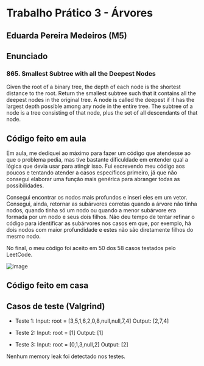 # Trabalho Prático 3 - Árvores
## Eduarda Pereira Medeiros (M5)


## Enunciado
### 865. Smallest Subtree with all the Deepest Nodes

Given the root of a binary tree, the depth of each node is the shortest distance to the root.
Return the smallest subtree such that it contains all the deepest nodes in the original tree.
A node is called the deepest if it has the largest depth possible among any node in the entire tree.
The subtree of a node is a tree consisting of that node, plus the set of all descendants of that node.

## Código feito em aula 

Em aula, me dediquei ao máximo para fazer um código que atendesse ao que o problema pedia, mas tive bastante dificuldade em entender qual a lógica que devia usar para atingir isso. Fui escrevendo meu código aos poucos e tentando atender a casos específicos primeiro, já que não consegui elaborar uma função mais genérica para abranger todas as possibilidades.

Consegui encontrar os nodos mais profundos e inseri eles em um vetor. Consegui, ainda, retornar as subárvores corretas quando a árvore não tinha nodos, quando tinha só um nodo ou quando a menor subárvore era formada por um nodo e seus dois filhos. Não deu tempo de tentar refinar o código para identificar as subárvores nos casos em que, por exemplo, há dois nodos com maior profundidade e estes não são diretamente filhos do mesmo nodo.

No final, o meu código foi aceito em 50 dos 58 casos testados pelo LeetCode.

![image](https://github.com/user-attachments/assets/bd5a2329-a491-4438-a7b9-61139f2f362f)

## Código feito em casa

## Casos de teste (Valgrind)

* Teste 1:
Input: root = [3,5,1,6,2,0,8,null,null,7,4]
Output: [2,7,4]

* Teste 2:
Input: root = [1]
Output: [1]

* Teste 3:
Input: root = [0,1,3,null,2]
Output: [2]

Nenhum memory leak foi detectado nos testes.
